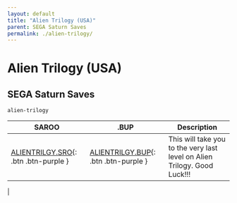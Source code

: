 ```yaml
---
layout: default
title: "Alien Trilogy (USA)"
parent: SEGA Saturn Saves
permalink: ./alien-trilogy/
---
```

# Alien Trilogy (USA)

## SEGA Saturn Saves

`alien-trilogy`

| SAROO | .BUP | Description |
|------|----------|-------------|
| [ALIENTRILGY.SRO](ALIENTRILGY.SRO){: .btn .btn-purple } | [ALIENTRILGY.BUP](ALIENTRILGY.BUP){: .btn .btn-purple } | This will take you to the very last level on Alien Trilogy.  Good Luck!!! |
